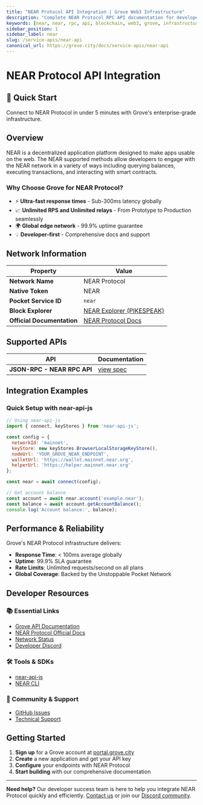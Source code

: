 ```yaml
---
title: "NEAR Protocol API Integration | Grove Web3 Infrastructure"
description: "Complete NEAR Protocol RPC API documentation for developers. Fast, reliable NEAR Protocol blockchain access with Grove's enterprise infrastructure. Get started in minutes."
keywords: [near, near, rpc, api, blockchain, web3, grove, infrastructure, developers, integration]
sidebar_position: 1
sidebar_label: near
slug: /service-apis/near-api
canonical_url: https://grove.city/docs/service-apis/near-api
---
```


# NEAR Protocol API Integration

<div style={{background: "linear-gradient(135deg, #00ec97 0%, #24d05a 100%)", color: "white", padding: "1.5rem", borderRadius: "8px", margin: "1rem 0"}}>
  <h2 style={{color: "white", marginTop: 0}}>🚀 Quick Start</h2>
  <p style={{marginBottom: 0, fontSize: "1.1rem"}}>Connect to NEAR Protocol in under 5 minutes with Grove's enterprise-grade infrastructure.</p>
</div>

## Overview

NEAR is a decentralized application platform designed to make apps usable on the web. The NEAR supported methods allow developers to engage with the NEAR network in a variety of ways including querying balances, executing transactions, and interacting with smart contracts.

### Why Choose Grove for NEAR Protocol?

- ⚡ **Ultra-fast response times** - Sub-300ms latency globally
- 📈 **Unlimited RPS and Unlimited relays** - From Prototype to Production seamlessly
- 🌍 **Global edge network** - 99.9% uptime guarantee
- 💡 **Developer-first** - Comprehensive docs and support

## Network Information

| Property | Value |
|----------|-------|
| **Network Name** | NEAR Protocol |
| **Native Token** | NEAR |
| **Pocket Service ID** | `near` |
| **Block Explorer** | [NEAR Explorer (PIKESPEAK)](https://pikespeak.ai/) |
| **Official Documentation** | [NEAR Protocol Docs](https://docs.near.org/) |

## Supported APIs

| API | Documentation |
| --- | ------------- |
| **JSON-RPC - NEAR RPC API** | [view spec](https://docs.near.org/api/rpc/introduction) |

## Integration Examples

### Quick Setup with near-api-js

```javascript
// Using near-api-js
import { connect, keyStores } from 'near-api-js';

const config = {
  networkId: 'mainnet',
  keyStore: new keyStores.BrowserLocalStorageKeyStore(),
  nodeUrl: 'YOUR_GROVE_NEAR_ENDPOINT',
  walletUrl: 'https://wallet.mainnet.near.org',
  helperUrl: 'https://helper.mainnet.near.org'
};

const near = await connect(config);

// Get account balance
const account = await near.account('example.near');
const balance = await account.getAccountBalance();
console.log('Account balance:', balance);
```

## Performance & Reliability

Grove's NEAR Protocol infrastructure delivers:

- **Response Time**: < 100ms average globally
- **Uptime**: 99.9% SLA guarantee  
- **Rate Limits**: Unlimited requests/second on all plans
- **Global Coverage**: Backed by the Unstoppable Pocket Network

## Developer Resources

### 📚 Essential Links
- [Grove API Documentation](../grove-api/overview/grove-api)
- [NEAR Protocol Official Docs](https://docs.near.org/)
- [Network Status](https://status.grove.city)
- [Developer Discord](https://discord.gg/build-with-grove)

### 🛠️ Tools & SDKs
- [near-api-js](https://www.npmjs.com/package/near-api-js)
- [NEAR CLI](https://docs.near.org/tools/near-cli)

### 💬 Community & Support
- [GitHub Issues](https://github.com/buildwithgrove/path)  
- [Technical Support](https://discord.com/channels/824324475256438814/1150805396085293106)

## Getting Started

1. **Sign up** for a Grove account at [portal.grove.city](https://portal.grove.city)
2. **Create** a new application and get your API key
3. **Configure** your endpoints with NEAR Protocol
4. **Start building** with our comprehensive documentation

---

<div style={{background: "#f8f9fa", padding: "1rem", borderLeft: "4px solid #007bff", margin: "1rem 0"}}>
  <strong>Need help?</strong> Our developer success team is here to help you integrate NEAR Protocol quickly and efficiently. <a href="mailto:portal@grove.city">Contact us</a> or join our <a href="https://discord.gg/build-with-grove">Discord community</a>.
</div>
